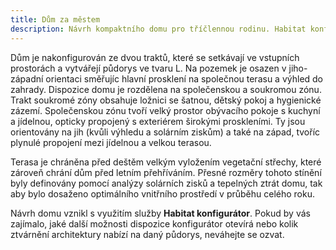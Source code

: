 ```yaml
---
title: Dům za městem
description: Návrh kompaktního domu pro tříčlennou rodinu. Habitat konfigurátor nám umožnil jednoduše zkombinovat velikostně optimalizovaný půdorys s elegantním zevnějškem domu. Nadstandardní výška prosklení, akcenty dřevěného obkladu, plochá vegetační střecha, stínění a překrytí terasy řešené v rámci hmoty architektury – to vše spolu tvoří moderní a zároveň útulné rodinné bydlení.
---
```

Dům je nakonfigurován ze dvou traktů, které se setkávají ve vstupních prostorách a vytvářejí půdorys ve tvaru L. Na pozemek je osazen v jiho-západní orientaci směřujíc hlavní prosklení na společnou terasu a výhled do zahrady. Dispozice domu je rozdělena na společenskou a soukromou zónu. Trakt soukromé zóny obsahuje ložnici se šatnou, dětský pokoj a hygienické zázemí. Společenskou zónu tvoří velký prostor obývacího pokoje s kuchyní a jídelnou, opticky propojený s exteriérem širokými proskleními. Ty jsou orientovány na jih (kvůli výhledu a solárním ziskům) a také na západ, tvoříc plynulé propojení mezi jídelnou a velkou terasou.

Terasa je chráněna před deštěm velkým vyložením vegetační střechy, které zároveň chrání dům před letním přehříváním. Přesné rozměry tohoto stínění byly definovány pomocí analýzy solárních zisků a tepelných ztrát domu, tak aby bylo dosaženo optimálního vnitřního prostředí v průběhu celého roku.

Návrh domu vznikl s využitím služby <strong>Habitat konfigurátor</strong>. Pokud by vás zajímalo, jaké další možnosti dispozice konfigurátor otevírá nebo kolik ztvárnění architektury nabízí na daný půdorys, neváhejte se ozvat.